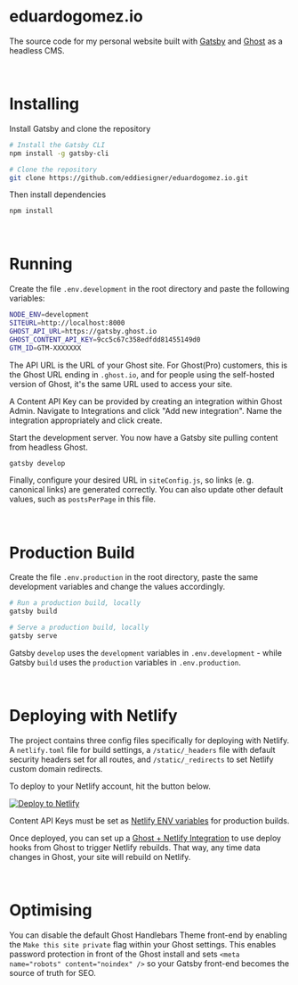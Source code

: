 # eduardogomez.io

The source code for my personal website built with [Gatsby](https://www.gatsbyjs.com/) and [Ghost](https://ghost.org/) as a headless CMS.

&nbsp;

# Installing

Install Gatsby and clone the repository

```bash
# Install the Gatsby CLI
npm install -g gatsby-cli
```

```bash
# Clone the repository
git clone https://github.com/eddiesigner/eduardogomez.io.git
```

Then install dependencies

```bash
npm install
```

&nbsp;

# Running

Create the file `.env.development` in the root directory and paste the following variables:

```bash
NODE_ENV=development
SITEURL=http://localhost:8000
GHOST_API_URL=https://gatsby.ghost.io
GHOST_CONTENT_API_KEY=9cc5c67c358edfdd81455149d0
GTM_ID=GTM-XXXXXXX
```

The API URL is the URL of your Ghost site. For Ghost(Pro) customers, this is the Ghost URL ending in `.ghost.io`, and for people using the self-hosted version of Ghost, it's the same URL used to access your site.

A Content API Key can be provided by creating an integration within Ghost Admin. Navigate to Integrations and click "Add new integration". Name the integration appropriately and click create.

Start the development server. You now have a Gatsby site pulling content from headless Ghost.

```bash
gatsby develop
```

Finally, configure your desired URL in `siteConfig.js`, so links (e. g. canonical links) are generated correctly. You can also update other default values, such as `postsPerPage` in this file.

&nbsp;

# Production Build

Create the file `.env.production` in the root directory, paste the same development variables and change the values accordingly.

```bash
# Run a production build, locally
gatsby build

# Serve a production build, locally
gatsby serve
```

Gatsby `develop` uses the `development` variables in `.env.development` - while Gatsby `build` uses the `production` variables in `.env.production`.

&nbsp;

# Deploying with Netlify

The project contains three config files specifically for deploying with Netlify. A `netlify.toml` file for build settings, a `/static/_headers` file with default security headers set for all routes, and `/static/_redirects` to set Netlify custom domain redirects.

To deploy to your Netlify account, hit the button below.

[![Deploy to Netlify](https://www.netlify.com/img/deploy/button.svg)](https://app.netlify.com/start/deploy?repository=https://github.com/eddiesigner/eduardogomez.io)

Content API Keys must be set as [Netlify ENV variables](https://docs.netlify.com/configure-builds/environment-variables/) for production builds.

Once deployed, you can set up a [Ghost + Netlify Integration](https://ghost.org/integrations/netlify/) to use deploy hooks from Ghost to trigger Netlify rebuilds. That way, any time data changes in Ghost, your site will rebuild on Netlify.

&nbsp;

# Optimising

You can disable the default Ghost Handlebars Theme front-end by enabling the `Make this site private` flag within your Ghost settings. This enables password protection in front of the Ghost install and sets `<meta name="robots" content="noindex" />` so your Gatsby front-end becomes the source of truth for SEO.

&nbsp;
